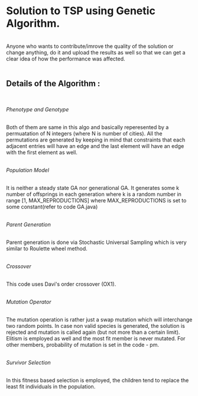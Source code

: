 # Solution to TSP using Genetic Algorithm.
<br />
Anyone who wants to contribute/imrove the quality of the solution or change anything, do it and upload the results as well so that we can get a clear idea of how the performance was affected.
<br />
<br />

## Details of the Algorithm :
<br />

_Phenotype and Genotype_

<br />
Both of them are same in this algo and basically reperesented by a permuatation of N integers (where N is number of cities). All the permutations are generated by keeping in mind that constraints that each adjacent entries will have an edge and the last element will have an edge with the first element as well.
<br />
<br />

*Population Model*

<br />
It is neither a steady state GA nor generational GA. It generates some k number of offsprings in each generation where k is a random number in range [1, MAX_REPRODUCTIONS] where MAX_REPRODUCTIONS is set to some constant(refer to code GA.java)
<br />
<br />

*Parent Generation*

<br />
Parent generation is done via Stochastic Universal Sampling which is very similar to Roulette wheel method. 
<br />
<br />

*Crossover*

<br />
This code uses Davi's order crossover (OX1).
<br />
<br />

*Mutation Operator*

<br />
The mutation operation is rather just a swap mutation which will interchange two random points. In case non valid species is generated, the solution is rejected and mutation is called again (but not more than a certain limit). 
Elitism is employed as well and the most fit member is never mutated. For other members, probability of mutation is set in the code - pm.
<br />
<br />

*Survivor Selection*

<br />
In this fitness based selection is employed, the children tend to replace the least fit individuals in the population. 
<br />
<br />
